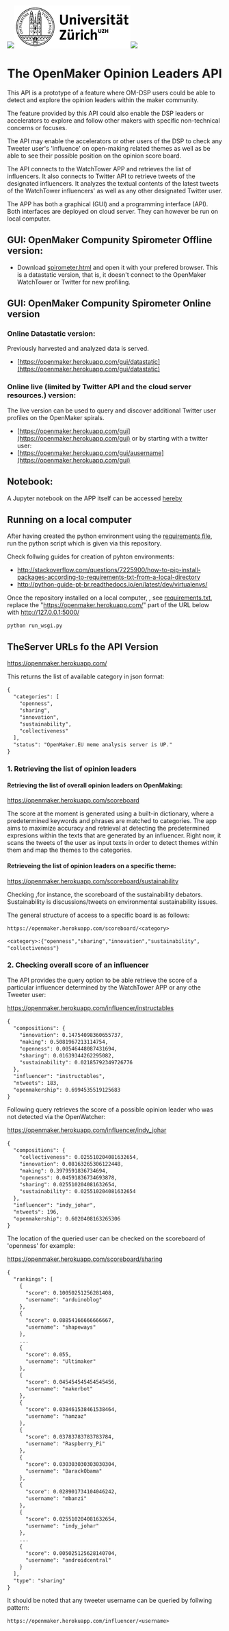 <img src="https://github.com/openmaker-eu/socialmedia/blob/master/OpenMakerLogo.png" height="128"><img src="./figures/uzh_logo.png" height="100"><img src="https://github.com/openmaker-eu/socialmedia/blob/master/Ekran%20Resmi%202017-01-11%2014.34.43.png" height="128">

# The OpenMaker Opinion Leaders API

This API is a prototype of a feature where OM-DSP users could be able to detect and explore the opinion leaders within the maker community.

The feature provided by this API could also enable the DSP leaders or accelerators to explore and follow other makers with specific non-technical concerns or focuses.

The API may enable the accelerators or other users of the DSP to check any Tweeter user's 'influence' on open-making related themes as well as be able to see their possible position on the opinion score board. 

The API connects to the WatchTower APP and retrieves the list of influencers. It also connects to Twitter API to retrieve tweets of the designated influencers. It analyzes the textual contents of the latest tweets of the WatchTower influencers' as well as any other designated Twitter user.

The APP has both a graphical (GUI) and a programming interface (API). Both interfaces are deployed on cloud server. They can however be run on local computer.

## GUI: OpenMaker Compunity Spirometer Offline version:
* Download [spirometer.html](./spirometer.html) and open it with your prefered browser. This is a datastatic version, that is, it doesn't connect to the OpenMaker WatchTower or Twitter for new profiling.

## GUI: OpenMaker Compunity Spirometer Online version

### Online Datastatic version:
Previously harvested and analyzed data is served. 
 * [https://openmaker.herokuapp.com/gui/datastatic](https://openmaker.herokuapp.com/gui/datastatic)

### Online live (limited by Twitter API and the cloud server resources.) version:
The live version can be used to query and discover additional Twitter user profiles on the OpenMaker spirals.
 * [https://openmaker.herokuapp.com/gui](https://openmaker.herokuapp.com/gui) or by starting with a twitter user:
 * [https://openmaker.herokuapp.com/gui/ausername](https://openmaker.herokuapp.com/gui) 
 
## Notebook:
A Jupyter notebook on the APP itself can be accessed [hereby](./OMLeaders.ipynb)

## Running on a local computer

After having created the python environment using the [requirements file](./requirements.txt), run the python script which is given via this repository.

Check follwing guides for creation of pyhton environments: 
- http://stackoverflow.com/questions/7225900/how-to-pip-install-packages-according-to-requirements-txt-from-a-local-directory
- http://python-guide-pt-br.readthedocs.io/en/latest/dev/virtualenvs/

Once the repository installed on a local computer, , see [requirements.txt](./requirements.txt), replace the "https://openmaker.herokuapp.com/" part of the URL below with http://127.0.0.1:5000/
 
````
python run_wsgi.py
````

## TheServer URLs fo the API Version

https://openmaker.herokuapp.com/

This returns the list of available category in json format:
````
{
  "categories": [
    "openness", 
    "sharing", 
    "innovation", 
    "sustainability", 
    "collectiveness"
  ], 
  "status": "OpenMaker.EU meme analysis server is UP."
}
````
### 1. Retrieving the list of opinion leaders

####  Retrieving the list of overall opinion leaders on OpenMaking: 

https://openmaker.herokuapp.com/scoreboard

The score at the moment is generated using a built-in dictionary, where a predetermined keywords and phrases are matched to categories. The app aims to maximize accuracy and retrieval at detecting the predetermined expresions within the texts that are generated by an influencer. Right now, it scans the tweets of the user as input texts in order to detect themes within them and map the themes to the categories.

#### Retrieveing the list of opinion leaders on a specific theme:

https://openmaker.herokuapp.com/scoreboard/sustainability

Checking ,for instance, the scoreboard of the sustainability debators. Sustainability is discussions/tweets on environmental sustainability issues. 

The general structure of access to a specific board is as follows:
````
https://openmaker.herokuapp.com/scoreboard/<category>
````

````
<category>:{"openness","sharing","innovation","sustainability", "collectiveness"}
````
### 2. Checking overall score of an influencer

The API provides the query option to be able retrieve the score of a particular influencer determined by the WatchTower APP or any othe Tweeter user:

https://openmaker.herokuapp.com/influencer/instructables
````
{
  "compositions": {
    "innovation": 0.14754098360655737, 
    "making": 0.5081967213114754, 
    "openness": 0.00546448087431694, 
    "sharing": 0.01639344262295082, 
    "sustainability": 0.02185792349726776
  }, 
  "influencer": "instructables", 
  "ntweets": 183, 
  "openmakership": 0.6994535519125683
}
````

Following query retrieves the score of a possible opinion leader who was not detected via the OpenWatcher:

https://openmaker.herokuapp.com/influencer/indy_johar
````
{
  "compositions": {
    "collectiveness": 0.025510204081632654, 
    "innovation": 0.08163265306122448, 
    "making": 0.3979591836734694, 
    "openness": 0.04591836734693878, 
    "sharing": 0.025510204081632654, 
    "sustainability": 0.025510204081632654
  }, 
  "influencer": "indy_johar", 
  "ntweets": 196, 
  "openmakership": 0.6020408163265306
}
````
The location of the queried user can be checked on the scoreboard of 'openness' for example:

https://openmaker.herokuapp.com/scoreboard/sharing
```
{
  "rankings": [
    {
      "score": 0.10050251256281408, 
      "username": "arduinoblog"
    }, 
    {
      "score": 0.08854166666666667, 
      "username": "shapeways"
    }, 
    ...
    {
      "score": 0.055, 
      "username": "Ultimaker"
    }, 
    {
      "score": 0.045454545454545456, 
      "username": "makerbot"
    },    
    {
      "score": 0.038461538461538464, 
      "username": "hamzaz"
    }, 
    {
      "score": 0.03783783783783784, 
      "username": "Raspberry_Pi"
    }, 
    {
      "score": 0.030303030303030304, 
      "username": "BarackObama"
    }, 
    {
      "score": 0.028901734104046242, 
      "username": "mbanzi"
    }, 
    {
      "score": 0.025510204081632654, 
      "username": "indy_johar"
    }, 
    ...
    {
      "score": 0.005025125628140704, 
      "username": "androidcentral"
    }
  ], 
  "type": "sharing"
}
````
It should be noted that any tweeter username can be queried by follwing pattern:

````
https://openmaker.herokuapp.com/influencer/<username>
````

